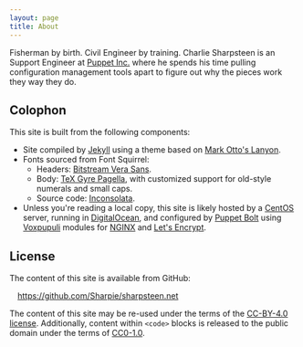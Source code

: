 ```yaml
---
layout: page
title: About
---
```


Fisherman by birth.
Civil Engineer by training.
Charlie Sharpsteen is an Support Engineer at [Puppet Inc.][puppet] where he
spends his time pulling configuration management tools apart to figure out why
the pieces work they way they do.

  [puppet]: https://puppet.com

## Colophon

This site is built from the following components:

  - Site compiled by [Jekyll][jekyll] using a theme based on
    [Mark Otto's Lanyon][lanyon].
  - Fonts sourced from Font Squirrel:
    * Headers: [Bitstream Vera Sans][bitstream-vera].
    * Body: [TeX Gyre Pagella][tex-gyre-pagella], with customized support
      for old-style numerals and small caps.
    * Source code: [Inconsolata][inconsolata].
  - Unless you're reading a local copy, this site is likely hosted by a
    [CentOS][centos] server, running in [DigitalOcean][digitalocean],
    and configured by [Puppet Bolt][puppet-bolt] using [Voxpupuli][voxpupuli]
    modules for [NGINX][nginx] and [Let's Encrypt][letsencrypt].

  [jekyll]: https://jekyllrb.com
  [lanyon]: https://github.com/poole/lanyon

  [bitstream-vera]: https://www.fontsquirrel.com/fonts/bitstream-vera-sans
  [tex-gyre-pagella]: https://www.fontsquirrel.com/fonts/tex-gyre-pagella
  [inconsolata]: https://www.fontsquirrel.com/fonts/inconsolata

  [centos]: https://www.centos.org/
  [digitalocean]: https://m.do.co/c/074844d7e9a2
  [puppet-bolt]: https://puppet.com/docs/bolt/latest/bolt.html
  [voxpupuli]: https://voxpupuli.org/
  [nginx]: https://nginx.org/
  [letsencrypt]: https://letsencrypt.org/

## License

The content of this site is available from GitHub:

&emsp;<https://github.com/Sharpie/sharpsteen.net>

The content of this site may be re-used under the terms of the
[CC-BY-4.0 license][cc-by]. Additionally, content within
`<code>` blocks is released to the public domain under the
terms of [CC0-1.0][cc0].


  [cc-by]: https://creativecommons.org/licenses/by/4.0/
  [cc0]: https://creativecommons.org/publicdomain/zero/1.0/
